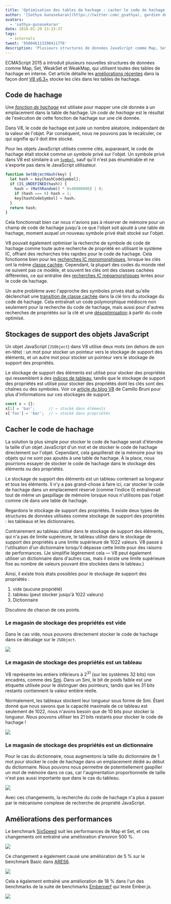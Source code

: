 ```yaml
---
title: 'Optimisation des tables de hachage : cacher le code de hachage'
author: '[Sathya Gunasekaran](https://twitter.com/_gsathya), gardien des codes de hachage'
avatars:
  - 'sathya-gunasekaran'
date: 2018-01-29 13:33:37
tags:
  - internals
tweet: '958046113390411776'
description: 'Plusieurs structures de données JavaScript comme Map, Set, WeakSet et WeakMap utilisent des tables de hachage sous-jacentes. Cet article explique comment V8 v6.3 améliore les performances des tables de hachage.'
---
```

ECMAScript 2015 a introduit plusieurs nouvelles structures de données comme Map, Set, WeakSet et WeakMap, qui utilisent toutes des tables de hachage en interne. Cet article détaille les [améliorations récentes](https://bugs.chromium.org/p/v8/issues/detail?id=6404) dans la façon dont [V8 v6.3+](/blog/v8-release-63) stocke les clés dans les tables de hachage.

<!--truncate-->
## Code de hachage

Une [_fonction de hachage_](https://fr.wikipedia.org/wiki/Fonction_de_hachage) est utilisée pour mapper une clé donnée à un emplacement dans la table de hachage. Un _code de hachage_ est le résultat de l'exécution de cette fonction de hachage sur une clé donnée.

Dans V8, le code de hachage est juste un nombre aléatoire, indépendant de la valeur de l'objet. Par conséquent, nous ne pouvons pas le recalculer, ce qui signifie qu'il doit être stocké.

Pour les objets JavaScript utilisés comme clés, auparavant, le code de hachage était stocké comme un symbole privé sur l'objet. Un symbole privé dans V8 est similaire à un [`Symbol`](https://developer.mozilla.org/fr/docs/Web/JavaScript/Reference/Global_Objects/Symbol), sauf qu'il n'est pas énumérable et ne s'exporte pas dans le JavaScript utilisateur.

```js
function GetObjectHash(key) {
  let hash = key[hashCodeSymbol];
  if (IS_UNDEFINED(hash)) {
    hash = (MathRandom() * 0x40000000) | 0;
    if (hash === 0) hash = 1;
    key[hashCodeSymbol] = hash;
  }
  return hash;
}
```

Cela fonctionnait bien car nous n'avions pas à réserver de mémoire pour un champ de code de hachage jusqu'à ce que l'objet soit ajouté à une table de hachage, moment auquel un nouveau symbole privé était stocké sur l'objet.

V8 pouvait également optimiser la recherche de symbole de code de hachage comme toute autre recherche de propriété en utilisant le système IC, offrant des recherches très rapides pour le code de hachage. Cela fonctionne bien pour les [recherches IC monomorphiques](https://fr.wikipedia.org/wiki/Inline_caching#Monomorphic_inline_caching), lorsque les clés ont la même [classe cachée](/). Cependant, la plupart des codes du monde réel ne suivent pas ce modèle, et souvent les clés ont des classes cachées différentes, ce qui entraîne des [recherches IC mégamorphiques](https://fr.wikipedia.org/wiki/Inline_caching#Megamorphic_inline_caching) lentes pour le code de hachage.

Un autre problème avec l'approche des symboles privés était qu'elle déclenchait une [transition de classe cachée](/#fast-property-access) dans la clé lors du stockage du code de hachage. Cela entraînait un code polymorphique médiocre non seulement pour la recherche du code de hachage, mais aussi pour d'autres recherches de propriétés sur la clé et une [désoptimisation](https://floitsch.blogspot.com/2012/03/optimizing-for-v8-inlining.html) à partir du code optimisé.

## Stockages de support des objets JavaScript

Un objet JavaScript (`JSObject`) dans V8 utilise deux mots (en dehors de son en-tête) : un mot pour stocker un pointeur vers le stockage de support des éléments, et un autre mot pour stocker un pointeur vers le stockage de support des propriétés.

Le stockage de support des éléments est utilisé pour stocker des propriétés qui ressemblent à des [indices de tableau](https://tc39.es/ecma262/#sec-array-index), tandis que le stockage de support des propriétés est utilisé pour stocker des propriétés dont les clés sont des chaînes ou des symboles. Voir ce [article du blog V8](/blog/fast-properties) de Camillo Bruni pour plus d'informations sur ces stockages de support.

```js
const x = {};
x[1] = 'bar';      // ← stocké dans éléments
x['foo'] = 'bar';  // ← stocké dans propriétés
```

## Cacher le code de hachage

La solution la plus simple pour stocker le code de hachage serait d'étendre la taille d'un objet JavaScript d'un mot et de stocker le code de hachage directement sur l'objet. Cependant, cela gaspillerait de la mémoire pour les objets qui ne sont pas ajoutés à une table de hachage. À la place, nous pourrions essayer de stocker le code de hachage dans le stockage des éléments ou des propriétés.

Le stockage de support des éléments est un tableau contenant sa longueur et tous les éléments. Il n'y a pas grand-chose à faire ici, car stocker le code de hachage dans un emplacement réservé (comme l'indice 0) entraînerait tout de même un gaspillage de mémoire lorsque nous n'utilisons pas l'objet comme clé dans une table de hachage.

Regardons le stockage de support des propriétés. Il existe deux types de structures de données utilisées comme stockage de support des propriétés : les tableaux et les dictionnaires.

Contrairement au tableau utilisé dans le stockage de support des éléments, qui n'a pas de limite supérieure, le tableau utilisé dans le stockage de support des propriétés a une limite supérieure de 1022 valeurs. V8 passe à l'utilisation d'un dictionnaire lorsqu'il dépasse cette limite pour des raisons de performances. (Je simplifie légèrement cela — V8 peut également utiliser un dictionnaire dans d'autres cas, mais il existe une limite supérieure fixe au nombre de valeurs pouvant être stockées dans le tableau.)

Ainsi, il existe trois états possibles pour le stockage de support des propriétés :

1. vide (aucune propriété)
2. tableau (peut stocker jusqu'à 1022 valeurs)
3. Dictionnaire

Discutons de chacun de ces points.

### Le magasin de stockage des propriétés est vide

Dans le cas vide, nous pouvons directement stocker le code de hachage dans ce décalage sur le `JSObject`.

![](/_img/hash-code/properties-backing-store-empty.png)

### Le magasin de stockage des propriétés est un tableau

V8 représente les entiers inférieurs à 2<sup>31</sup> (sur les systèmes 32 bits) non encadrés, comme des [Smi](https://wingolog.org/archives/2011/05/18/value-representation-in-javascript-implementations). Dans un Smi, le bit de poids faible est une étiquette utilisée pour le distinguer des pointeurs, tandis que les 31 bits restants contiennent la valeur entière réelle.

Normalement, les tableaux stockent leur longueur sous forme de Smi. Étant donné que nous savons que la capacité maximale de ce tableau est seulement de 1022, nous n'avons besoin que de 10 bits pour stocker la longueur. Nous pouvons utiliser les 21 bits restants pour stocker le code de hachage !

![](/_img/hash-code/properties-backing-store-array.png)

### Le magasin de stockage des propriétés est un dictionnaire

Pour le cas du dictionnaire, nous augmentons la taille du dictionnaire de 1 mot pour stocker le code de hachage dans un emplacement dédié au début du dictionnaire. Nous pouvons nous permettre de potentiellement gaspiller un mot de mémoire dans ce cas, car l'augmentation proportionnelle de taille n'est pas aussi importante que dans le cas du tableau.

![](/_img/hash-code/properties-backing-store-dictionary.png)

Avec ces changements, la recherche du code de hachage n'a plus à passer par le mécanisme complexe de recherche de propriété JavaScript.

## Améliorations des performances

Le benchmark [SixSpeed](https://github.com/kpdecker/six-speed) suit les performances de Map et Set, et ces changements ont entraîné une amélioration d'environ 500 %.

![](/_img/hash-code/sixspeed.png)

Ce changement a également causé une amélioration de 5 % sur le benchmark Basic dans [ARES6](https://webkit.org/blog/7536/jsc-loves-es6/).

![](/_img/hash-code/ares-6.png)

Cela a également entraîné une amélioration de 18 % dans l'un des benchmarks de la suite de benchmarks [Emberperf](http://emberperf.eviltrout.com/) qui teste Ember.js.

![](/_img/hash-code/emberperf.jpg)
